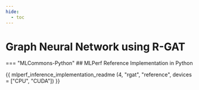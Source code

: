 ```yaml
---
hide:
  - toc
---
```



# Graph Neural Network using R-GAT 


=== "MLCommons-Python"
    ## MLPerf Reference Implementation in Python
    
{{ mlperf_inference_implementation_readme (4, "rgat", "reference", devices = ["CPU", "CUDA"]) }}